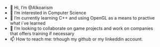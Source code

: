 - 👋 Hi, I’m @Alkoarism
- 👀 I’m interested in Computer Science
- 🌱 I’m currently learning C++ and using OpenGL as a means to practive what i´ve learned
- 💞️ I’m looking to collaborate on game projects and work on companies that offers training if necessary
- 📫 How to reach me: trhough my github or my linkeddin account.

<!---
Alkoarism/Alkoarism is a ✨ special ✨ repository because its `README.md` (this file) appears on your GitHub profile.
You can click the Preview link to take a look at your changes.
--->
